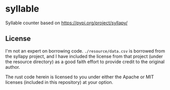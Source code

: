 # syllable

Syllable counter based on https://pypi.org/project/syllapy/

## License

I'm not an expert on borrowing code. `./resource/data.csv` is borrowed from the syllapy project, and I have included the license from that project (under the resource directory) as a good faith effort to provide credit to the original author.

The rust code herein is licensed to you under either the Apache or MIT licenses (included in this repository) at your option.
